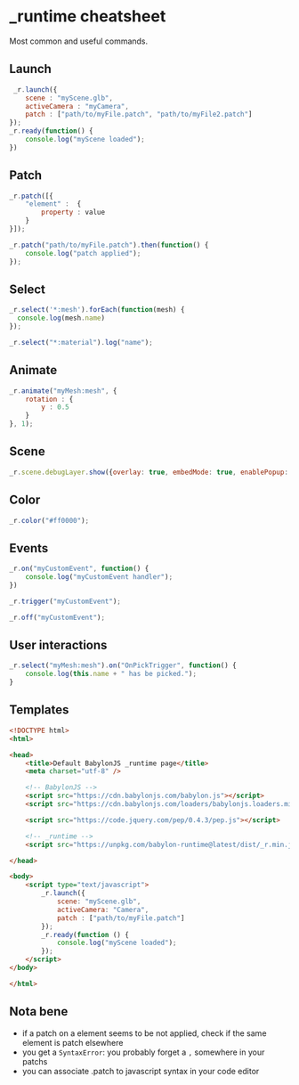 # \_runtime cheatsheet

Most common and useful commands.

## Launch

```javascript
 _r.launch({
    scene : "myScene.glb",
    activeCamera : "myCamera",
    patch : ["path/to/myFile.patch", "path/to/myFile2.patch"]
});
_r.ready(function() {
    console.log("myScene loaded");
})
```

## Patch

```javascript
_r.patch([{
    "element" :  {
        property : value
    }
}]);
```

```javascript
_r.patch("path/to/myFile.patch").then(function() {
    console.log("patch applied");
});
```

## Select

```javascript
_r.select('*:mesh').forEach(function(mesh) {
  console.log(mesh.name)
});
```

```javascript
_r.select("*:material").log("name");
```

## Animate

```javascript
_r.animate("myMesh:mesh", {
    rotation : {
        y : 0.5
    }
}, 1);
```

## Scene

```javascript
_r.scene.debugLayer.show({overlay: true, embedMode: true, enablePopup: true});
```

## Color

```javascript
_r.color("#ff0000");
```

## Events

```javascript
_r.on("myCustomEvent", function() {
    console.log("myCustomEvent handler");
})
```

```javascript
_r.trigger("myCustomEvent");
```

```javascript
_r.off("myCustomEvent");
```

## User interactions

```javascript
_r.select("myMesh:mesh").on("OnPickTrigger", function() {
    console.log(this.name + " has be picked.");
}
```



## Templates

```html
<!DOCTYPE html>
<html>

<head>
    <title>Default BabylonJS _runtime page</title>
    <meta charset="utf-8" />

    <!-- BabylonJS -->
    <script src="https://cdn.babylonjs.com/babylon.js"></script>
    <script src="https://cdn.babylonjs.com/loaders/babylonjs.loaders.min.js"></script>

    <script src="https://code.jquery.com/pep/0.4.3/pep.js"></script>

    <!-- _runtime -->
    <script src="https://unpkg.com/babylon-runtime@latest/dist/_r.min.js"></script>

</head>

<body>
    <script type="text/javascript">
        _r.launch({
            scene: "myScene.glb",
            activeCamera: "Camera",
            patch : ["path/to/myFile.patch"]
        });
        _r.ready(function () {
            console.log("myScene loaded");
        });
    </script>
</body>

</html>
```

## Nota bene

- if a patch on a element seems to be not applied, check if the same element is patch elsewhere
- you get a `SyntaxError`: you probably forget a `,` somewhere in your patchs
- you can associate .patch to javascript syntax in your code editor

